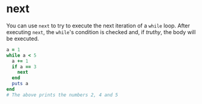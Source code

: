 # next

You can use `next` to try to execute the next iteration of a `while` loop. After executing `next`, the `while`'s condition is checked and, if *truthy*, the body will be executed.

```ruby
a = 1
while a < 5
  a += 1
  if a == 3
    next
  end
  puts a
end
# The above prints the numbers 2, 4 and 5
```
